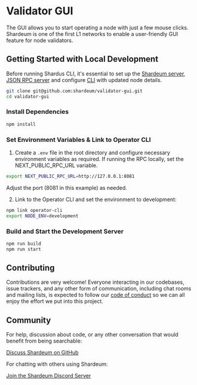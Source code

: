 # Validator GUI

The GUI allows you to start operating a node with just a few mouse clicks. Shardeum is one of the first L1 networks to enable a user-friendly GUI feature for node validators.

## Getting Started with Local Development

Before running Shardus CLI, it's essential to set up the [Shardeum server](https://github.com/shardeum/shardeum), [JSON RPC server](https://github.com/shardeum/json-rpc-server) and configure [CLI](https://github.com/shardeum/validator-cli) with updated node details.

```bash
git clone git@github.com:shardeum/validator-gui.git
cd validator-gui
```

### Install Dependencies

```bash
npm install
```

### Set Environment Variables & Link to Operator CLI

1. Create a `.env` file in the root directory and configure necessary environment variables as required. If running the RPC locally, set the NEXT_PUBLIC_RPC_URL variable.

```bash
export NEXT_PUBLIC_RPC_URL=http://127.0.0.1:8081
```

Adjust the port (8081 in this example) as needed.

2. Link to the Operator CLI and set the environment to development:

```bash
npm link operator-cli
export NODE_ENV=development
```

### Build and Start the Development Server

```bash
npm run build
npm run start
```

## Contributing

Contributions are very welcome! Everyone interacting in our codebases, issue trackers, and any other form of communication, including chat rooms and mailing lists, is expected to follow our [code of conduct](./CODE_OF_CONDUCT.md) so we can all enjoy the effort we put into this project.

## Community

For help, discussion about code, or any other conversation that would benefit from being searchable:

[Discuss Shardeum on GitHub](https://github.com/shardeum/shardeum/discussions)

For chatting with others using Shardeum:

[Join the Shardeum Discord Server](https://discord.com/invite/shardeum)
